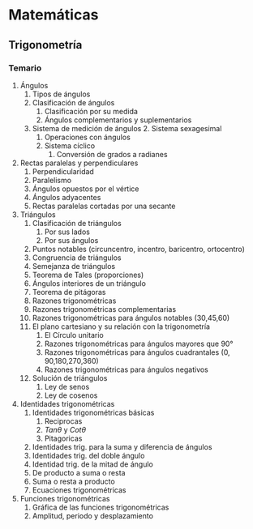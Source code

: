 # Matemáticas

## Trigonometría

### Temario

1. Ángulos
   1. Tipos de ángulos
   2. Clasificación de ángulos
      1. Clasificación por su medida
      2. Ángulos complementarios y suplementarios
   3. Sistema de medición de ángulos 2. Sistema sexagesimal
      1. Operaciones con ángulos
      2. Sistema cíclico
         1. Conversión de grados a radianes
2. Rectas paralelas y perpendiculares
   1. Perpendicularidad
   2. Paralelismo
   3. Ángulos opuestos por el vértice
   4. Ángulos adyacentes
   5. Rectas paralelas cortadas por una secante
3. Triángulos
   1. Clasificación de triángulos
      1. Por sus lados
      2. Por sus ángulos
   2. Puntos notables (circuncentro, incentro, baricentro, ortocentro)
   3. Congruencia de triángulos
   4. Semejanza de triángulos
   5. Teorema de Tales (proporciones)
   6. Ángulos interiores de un triángulo
   7. Teorema de pitágoras
   8. Razones trigonométricas
   9. Razones trigonométricas complementarias
   10. Razones trigonométricas para ángulos notables (30,45,60)
   11. El plano cartesiano y su relación con la trigonometría
       1. El Círculo unitario
       2. Razones trigonométricas para ángulos mayores que 90°
       3. Razones trigonométricas para ángulos cuadrantales (0, 90,180,270,360)
       4. Razones trigonométricas para ángulos negativos
   12. Solución de triángulos
       1. Ley de senos
       2. Ley de cosenos
4. Identidades trigonométricas
   1. Identidades trigonométricas básicas
      1. Reciprocas
      2. $Tan \theta$ y $Cot \theta$
      3. Pitagoricas
   2. Identidades trig. para la suma y diferencia de ángulos
   3. Identidades trig. del doble ángulo
   4. Identidad trig. de la mitad de ángulo
   5. De producto a suma o resta
   6. Suma o resta a producto
   7. Ecuaciones trigonométricas
5. Funciones trigonométricas
   1. Gráfica de las funciones trigonométricas
   2. Amplitud, periodo y desplazamiento

